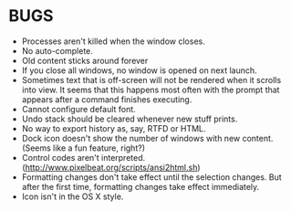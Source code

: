 BUGS
====

* Processes aren't killed when the window closes.
* No auto-complete.
* Old content sticks around forever
* If you close all windows, no window is opened on next launch.
* Sometimes text that is off-screen will not be rendered when it scrolls into view. It seems that this happens most often with the prompt that appears after a command finishes executing.
* Cannot configure default font.
* Undo stack should be cleared whenever new stuff prints.
* No way to export history as, say, RTFD or HTML.
* Dock icon doesn't show the number of windows with new content. (Seems like a fun feature, right?)
* Control codes aren't interpreted. (http://www.pixelbeat.org/scripts/ansi2html.sh)
* Formatting changes don't take effect until the selection changes. But after the first time, formatting changes take effect immediately.
* Icon isn't in the OS X style.
